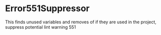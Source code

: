 # Error551Suppressor
This finds unused variables and removes of if they are used in the project, suppress potential lint warning 551
